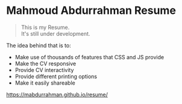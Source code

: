 # Mahmoud Abdurrahman Resume

> This is my Resume.<br>
> It's still under development.

The idea behind that is to:
- Make use of thousands of features that CSS and JS provide
- Make the CV responsive
- Provide CV interactivity
- Provide different printing options
- Make it easily shareable

https://mabdurrahman.github.io/resume/
